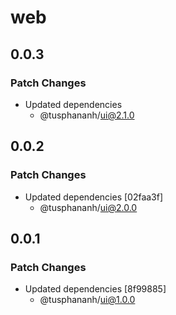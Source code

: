 # web

## 0.0.3

### Patch Changes

- Updated dependencies
  - @tusphananh/ui@2.1.0

## 0.0.2

### Patch Changes

- Updated dependencies [02faa3f]
  - @tusphananh/ui@2.0.0

## 0.0.1

### Patch Changes

- Updated dependencies [8f99885]
  - @tusphananh/ui@1.0.0

